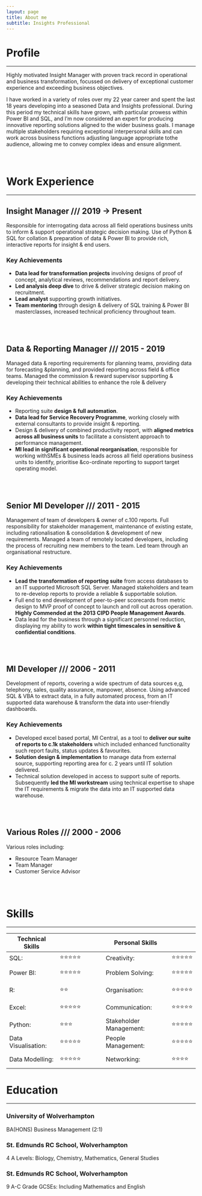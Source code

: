 ```yaml
---
layout: page
title: About me
subtitle: Insights Professional
---
```


# Profile
---

Highly motivated Insight Manager with proven track record in operational and business transformation, focussed on delivery of exceptional customer experience and exceeding business objectives.

I have worked in a variety of roles over my 22 year career and spent the last 18 years developing into a seasoned Data and Insights professional. During this period my technical skills have grown, with particular prowess within Power BI and SQL, and I’m now considered an expert for producing innovative reporting solutions aligned to the wider business goals. I manage multiple stakeholders requiring exceptional interpersonal skills and can work across business functions adjusting language appropriate tothe audience, allowing me to convey complex ideas and ensure alignment.
<br />   
<br />   

#  Work Experience
---

## Insight Manager /// 2019 -> Present

Responsible for interrogating data across all field operations business units to inform & support operational strategic decision making. Use of Python & SQL for collation & preparation of 
data & Power BI to provide rich, interactive reports for insight & end users.

### Key Achievements
- **Data lead for transformation projects** involving designs of proof of concept, analytical reviews, recommendations and report delivery.
- **Led analysis deep dive** to drive & deliver strategic decision making on recruitment.
- **Lead analyst** supporting growth initiatives.
- **Team mentoring** through design & delivery of SQL training & Power BI masterclasses, increased technical proficiency throughout team.
<br />   
<br />   
   
## Data & Reporting Manager /// 2015 - 2019

Managed data & reporting requirements for planning teams, providing data for forecasting &planning, and provided reporting across field & office teams. Managed the commission & reward supervisor supporting & developing their technical abilities to enhance the role & delivery

### Key Achievements
- Reporting suite **design & full automation**.
- **Data lead for Service Recovery Programme**, working closely with external consultants to provide insight & reporting. 
- Design & delivery of combined productivity report, with **aligned metrics across all business units** to facilitate a consistent approach to performance management.
- **MI lead in significant operational reorganisation**, responsible for working withSMEs & business leads across all field operations business units to identify, prioritise &co-ordinate reporting to support target operating model.
<br />   
<br />   
   
## Senior MI Developer  /// 2011 - 2015

Management of team of developers & owner of c.100 reports. Full responsibility for stakeholder management, maintenance of existing estate, including rationalisation & consolidation & development of new requirements. Managed a team of remotely located developers, including the process of recruiting new members to the team. Led team through an organisational restructure.

### Key Achievements
- **Lead the transformation of reporting suite** from access databases to an IT supported Microsoft SQL Server. Managed stakeholders and team to re-develop reports to provide a reliable & supportable solution.
- Full end to end development of peer-to-peer scorecards from metric design to MVP proof of concept to launch and roll out across operation. **Highly Commended at the 2013 CIPD People Management Awards**.
- Data lead for the business through a significant personnel reduction, displaying my ability to work **within tight timescales in sensitive & confidential conditions**.
<br />     
<br />
       
## MI Developer  /// 2006 - 2011

Development of reports, covering a wide spectrum of data sources e,g, telephony, sales, quality assurance, manpower, absence. Using advanced SQL & VBA to extract data, in a fully automated process, from an IT supported data warehouse & transform the data into user-friendly dashboards.


### Key Achievements
- Developed excel based portal, MI Central, as a tool to **deliver our suite of reports to c.1k stakeholders** which included enhanced functionality such report faults, status updates & favourites.
- **Solution design & implementation** to manage data from external source, supporting reporting area for c. 2 years until IT solution delivered.
- Technical solution developed in access to support suite of reports. Subsequently **led the MI workstream** using technical expertise to shape the IT requirements & migrate the data into an IT supported data warehouse.
<br />
<br />   
   
## Various Roles  /// 2000 - 2006

Various roles including:

- Resource Team Manager 
- Team Manager 
- Customer Service Advisor
<br />
<br />

#  Skills
--- 

| Technical Skills    |                | &emsp;&emsp;        | Personal Skills  |               | 
| --------             | -------       | -------             | -------          | -------       |     
| SQL:                | ⭐⭐⭐⭐⭐   | &emsp;&emsp;        |Creativity:| ⭐⭐⭐⭐⭐   |
| Power BI:           | ⭐⭐⭐⭐⭐   | &emsp; &emsp;       |Problem Solving:| ⭐⭐⭐⭐⭐   |
| R:                 | ⭐⭐           | &emsp; &emsp;       |Organisation:| ⭐⭐⭐⭐⭐   |
| Excel:              | ⭐⭐⭐⭐⭐   | &emsp; &emsp;       |Communication:| ⭐⭐⭐⭐⭐   |
| Python:             | ⭐⭐⭐        | &emsp;&emsp;        | Stakeholder Management:| ⭐⭐⭐⭐⭐   |
| Data Visualisation: | ⭐⭐⭐⭐⭐   | &emsp; &emsp;       |People Management:| ⭐⭐⭐⭐⭐   |
| Data Modelling:     | ⭐⭐⭐⭐⭐   | &emsp; &emsp;       |Networking:| ⭐⭐⭐⭐   |

#  Education
--- 
### University of Wolverhampton   
BA(HONS) Business Management (2:1)   

### St. Edmunds RC School, Wolverhampton   
4 A Levels: Biology, Chemistry, Mathematics, General Studies   

### St. Edmunds RC School, Wolverhampton   
9 A-C Grade GCSEs: Including Mathematics and English   


